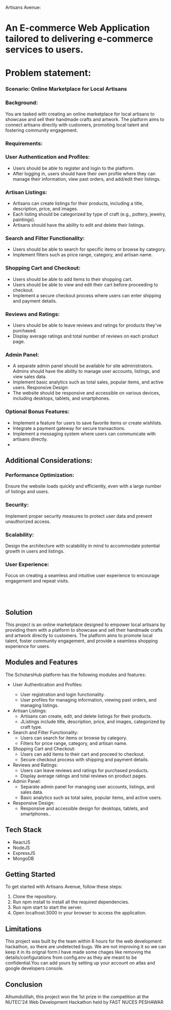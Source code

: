Artisans Avenue:
# An E-commerce Web Application tailored to delivering e-commerce services to users.

# Problem statement:
### Scenario: Online Marketplace for Local Artisans

### Background:
You are tasked with creating an online marketplace for local artisans to showcase
and sell their handmade crafts and artwork. The platform aims to connect artisans
directly with customers, promoting local talent and fostering community engagement.

### Requirements:

### User Authentication and Profiles:
- Users should be able to register and login to the platform.
- After logging in, users should have their own profile where they can manage their
 information, view past orders, and add/edit their listings.
### Artisan Listings:
- Artisans can create listings for their products, including a title, description, price, and
images.
- Each listing should be categorized by type of craft (e.g., pottery, jewelry, paintings).
- Artisans should have the ability to edit and delete their listings.
### Search and Filter Functionality:
- Users should be able to search for specific items or browse by category.
- Implement filters such as price range, category, and artisan name.
###  Shopping Cart and Checkout:
- Users should be able to add items to their shopping cart.
- Users should be able to view and edit their cart before proceeding to checkout.
- Implement a secure checkout process where users can enter shipping and payment
details.
### Reviews and Ratings:
- Users should be able to leave reviews and ratings for products they&#39;ve purchased.
- Display average ratings and total number of reviews on each product page.

### Admin Panel:
- A separate admin panel should be available for site administrators.
Admins should have the ability to manage user accounts, listings, and view sales
data.
- Implement basic analytics such as total sales, popular items, and active users.
Responsive Design:
- The website should be responsive and accessible on various devices, including
desktops, tablets, and smartphones.
### Optional Bonus Features:
- Implement a feature for users to save favorite items or create wishlists.
- Integrate a payment gateway for secure transactions.
- Implement a messaging system where users can communicate with artisans directly.
- 
## Additional Considerations:

### Performance Optimization: 
Ensure the website loads quickly and efficiently, even
with a large number of listings and users.
### Security: 
Implement proper security measures to protect user data and prevent
unauthorized access.
### Scalability: 
Design the architecture with scalability in mind to accommodate
potential growth in users and listings.
### User Experience:
Focus on creating a seamless and intuitive user experience to
encourage engagement and repeat visits.


<br/><br/>
<h2>Solution</h2>
<p>This project is an online marketplace designed to empower local artisans by providing them with a platform to showcase and sell their handmade crafts and artwork directly to customers. The platform aims to promote local talent, foster community engagement, and provide a seamless shopping experience for users.</p>
<h2>Modules and Features</h2>
<p>The ScholarsHub platform has the following modules and features:</p>
<ul>
  <li>User Authentication and Profiles:</li>
 <ul>
  <li>User registration and login functionality.</li>
  <li>User profiles for managing information, viewing past orders, and managing listings.</li>
 </ul>
  <li>Artisan Listings:
    <ul>
      <li>Artisans can create, edit, and delete listings for their products.</li>
      <li>JListings include title, description, price, and images, categorized by craft type.</li>
    </ul>
  </li>
  <li>Search and Filter Functionality:
    <ul>
      <li>Users can search for items or browse by category.</li>
      <li>Filters for price range, category, and artisan name.</li>
    </ul>
  </li>
 <li>Shopping Cart and Checkout:
    <ul>
      <li>Users can add items to their cart and proceed to checkout.</li>
      <li>Secure checkout process with shipping and payment details.</li>
    </ul>
  </li>
  <li>Reviews and Ratings:
    <ul>
      <li>Users can leave reviews and ratings for purchased products.</li>
      <li>Display average ratings and total reviews on product pages.</li>
    </ul>
  </li>
 <li>Admin Panel:
    <ul>
      <li>Separate admin panel for managing user accounts, listings, and sales data.</li>
      <li>Basic analytics such as total sales, popular items, and active users.</li>
    </ul>
  </li>
  <li>Responsive Design:
    <ul>
      <li>Responsive and accessible design for desktops, tablets, and smartphones..</li>
    </ul>
  </li>
</ul>
<h2>Tech Stack</h2>
<ul>
  <li>ReactJS</li>
  <li>NodeJS</li>
  <li>ExpressJS</li>
  <li>MongoDB</li>
</ul>
<h2>Getting Started</h2>
<p>To get started with Artisans Avenue, follow these steps:</p>
<ol>
  <li>Clone the repository.</li>
  <li>Run npm install to install all the required dependencies.</li>
  <li>Run npm start to start the server.</li>
  <li>Open localhost:3000 in your browser to access the application.</li>
</ol>
<h2>Limitations</h2>
<p>This project was built by the team within 6 hours for the web development hackathon, so there are undetected bugs. We are not improving it so we can keep it in its orignal form.I have made some chages like removing the details/configurations from config.env as they are meant to be confidential.You can add yours by setting up your account on atlas and google developers console. </p>
<h2>Conclusion</h2>
<p>Alhumdulillah, this project won the 1st prize in the competition at the NUTEC'24 Web Development Hackathon held by FAST NUCES PESHAWAR</p>
